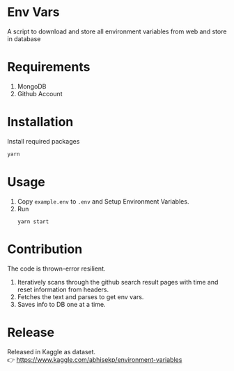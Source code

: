 # Env Vars
A script to download and store all environment variables from web and store in database

# Requirements

1. MongoDB
2. Github Account

# Installation

Install required packages

```sh
yarn
```

# Usage

1. Copy `example.env` to `.env` and Setup Environment Variables.
2. Run  
    ```
    yarn start
    ```

# Contribution

The code is thrown-error resilient.

1. Iteratively scans through the github search result pages with time and reset information from headers.
2. Fetches the text and parses to get env vars.
3. Saves info to DB one at a time.

# Release

Released in Kaggle as dataset.   
:point_right: https://www.kaggle.com/abhisekp/environment-variables
